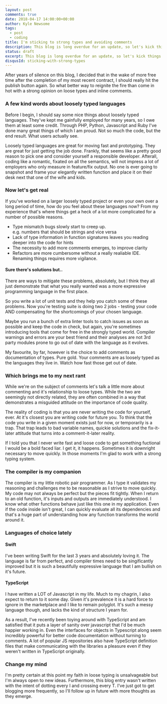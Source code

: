 ```yaml
---
layout: post
comments: true
date: 2018-04-17 14:00:00+00:00
author: Kyle Newsome
tags:
  - post
  - coding
title: I'm sticking to strong types and avoiding comments
description: This blog is long overdue for an update, so let's kick things off with a hot take on loosely typed languages, inline commenting and other ways to shoot yourself in the foot
status: draft
excerpt: This blog is long overdue for an update, so let's kick things off with a hot take on loosely typed languages, inline commenting and other ways to shoot yourself in the foot
disqusId: sticking-with-strong-types
---
```


After years of silence on this blog, I decided that in the wake of more free time after the completion of my most recent contract, I should really hit the publish button again. So what better way to reignite the fire than come in hot with a strong opinion on loose types and inline comments.

### A few kind words about loosely typed languages

Before I begin, I should say some nice things about loosely typed languages. They've kept me gainfully employed for many years, so I owe them at least some credit. Through PHP, Python, Javascript and Ruby I've done many great things of which I am proud. Not so much the code, but the end result. What users actually see.

Loosely typed languages are great for moving fast and prototyping. They are great for just getting the job done. Frankly, that seems like a pretty good reason to pick one and consider yourself a responsible developer. Afterall, coding like a romantic, fixated on all the semantics, will not impress a lot of employers who only measure in feature/fix output. No one is ever going to snapshot and frame your elegantly written function and place it on their desk next that one of the wife and kids.

### Now let's get real

If you've worked on a larger loosely typed project or even your own over a long period of time, how do you feel about these languages now? From my experience that's where things get a heck of a lot more complicated for a number of possible reasons.

- Type mismatch bugs slowly start to creep up. <br />e.g. numbers that should be strings and vice versa
- Lack of type information in function signatures leaves you reading deeper into the code for hints
- The necessity to add more comments emerges, to improve clarity
- Refactors are more cumbersome without a really realiable IDE. Renaming things requires more vigilance.

#### Sure there's solutions but..

There are ways to mitigate these problems, absolutely, but I think they all just demonstrate that what you really wanted was a more expressive programming language in the first place.

So you write a lot of unit tests and they help you catch some of these problems. Now you're testing suite is doing two 2 jobs - testing your code AND compensating for the shortcomings of your chosen language.

Maybe you run a bunch of extra linter tools to catch issues as soon as possible and keep the code in check, but again, you're sometimes introducing tools that come for free in the strongly typed world. Compiler warnings and errors are your best friend and their analyses are not 3rd party modules prone to go out of date with the language as it evolves.

My favourite, by far, however is the choice to add comments as documentation of types. Pure gold. Your comments are as loosely typed as the languages they live in. Watch how fast those get out of date.

### Which brings me to my next rant

While we're on the subject of comments let's talk a little more about commenting and it's relationship to loose types. While the two are seemingly not directly related, they are often combined in a way that demonstrates a misguided attitude on the importance of code quality.

The reality of coding is that you are never writing the code for yourself, ever. At it's closest you are writing code for future you. To think that the code you write in a given moment exists just for now, or temporarily is a trap. That trap leads to bad variable names, quickie solutions and the fix-it-later attitude that turns into a comment-it-later reality.

If I told you that I never write fast and loose code to get something fuctional I would be a bold faced liar. I get it, it happens. Sometimes it is downright necessary to move quickly. In those moments I'm glad to work with a strong typing system.

### The compiler is my companion

The compiler is my little robotic pair programmer. As I type it validates my reasoning and challenges me to be reasonable as I strive to move quickly. My code may not always be perfect but the pieces fit tightly. When I return to an old function, it's inputs and outputs are immediately understood. I know what other functions behave just like this one in my application. Even if the code inside isn't great, I can quickly evaluate all its dependencies and that's a huge part of understanding how any function transforms the world around it.

### Languages of choice lately

#### Swift
I've been writing Swift for the last 3 years and absolutely loving it. The language is far from perfect, and compiler times need to be singificantly improved but it is such a beautifully expressive language that I am bullish on it's future.

#### TypeScript
I have written a LOT of Javascript in my life. Much to my chagrin, I also expect to return to it some day. Given it's prevalence it is a hard force to ignore in the marketplace and I like to remain polyglot. It's such a messy language though, and lacks the kind of structure I yearn for.

As a result, I've recently been toying around with TypeScript and am satisfied that it puts a layer of sanity over javascript that I'd be much happier working in. Even the interfaces for objects in Typescript along seem incredibly powerful for better code documentation without turning to comments. A lot of popular JS repositories also have TypeScript definition files that make communicating with the libraries a pleasure even if they weren't written in TypeScript originally.

### Change my mind

I'm pretty certain at this point my faith in loose typing is unsalvageable but I'm always open to new ideas. Furthermore, this blog entry wasn't written with the intent of dotting every I and crossing every T. I've just got to get blogging more frequently, so I'll follow up in future with more thoughts as they emerge.
